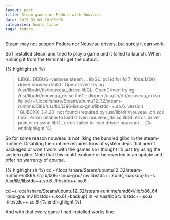 ```yaml
---
layout: post
title: Steam games on Fedora with Nouveau
date: 2015-02-09 18:00:00
categories: howto linux
tags: fedora
---
```


Steam may not support Fedora nor Nouveau drivers, but surely it can work.


So I installed steam and tried to play a game and it failed to launch. When running it from the
terminal I get the output:

{% highlight sh %}
>LIBGL_DEBUG=verbose steam
...
libGL: pci id for fd 7: 10de:1200, driver nouveau
libGL: OpenDriver: trying /usr/lib/dri/tls/nouveau_dri.so
libGL: OpenDriver: trying /usr/lib/dri/nouveau_dri.so
libGL: dlopen /usr/lib/dri/nouveau_dri.so failed (~/.local/share/Steam/ubuntu12_32/steam-runtime/i386/usr/lib/i386-linux-gnu/libstdc++.so.6: version `GLIBCXX_3.4.20' not found (required by /usr/lib/dri/nouveau_dri.so))
libGL error: unable to load driver: nouveau_dri.so
libGL error: driver pointer missing
libGL error: failed to load driver: nouveau
...
{% endhighlight %}

So for some reason nouveau is not liking the bundled glibc in the steam-runtime. Disabling the runtime requires tons of
system deps that aren't packaged or won't work with the games so I thought I'd just try using the system glibc. Note that
this could explode or be reverted in an update and I offer no warrenty of course.

{% highlight sh %}
cd ~/.local/share/Steam/ubuntu12_32/steam-runtime/i386/usr/lib/i386-linux-gnu/
mv libstdc++.so.6{,-backup}
ln -s /usr/lib/libstdc++.so.6 ./libstdc++.so.6

cd ~/.local/share/Steam/ubuntu12_32/steam-runtime/amd64/lib/x86_64-linux-gnu
mv libstdc++.so.6{,-backup}
ln -s /usr/lib64/libstdc++.so.6 ./libstdc++.so.6
{% endhighlight %}

And with that every game I had installed works fine.
